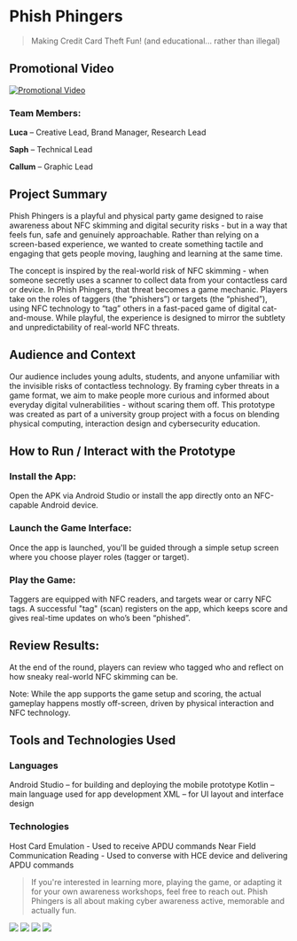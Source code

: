# Phish Phingers
> Making Credit Card Theft Fun! (and educational... rather than illegal)

## Promotional Video ##
[![Promotional Video](https://img.youtube.com/vi/t3P__7ebAaQ/maxresdefault.jpg)](https://www.youtube.com/watch?v=t3P__7ebAaQ)

### Team Members:
**Luca** – Creative Lead, Brand Manager, Research Lead

**Saph** – Technical Lead

**Callum** – Graphic Lead

## Project Summary
Phish Phingers is a playful and physical party game designed to raise awareness about NFC skimming and digital security risks - but in a way that feels fun, safe and genuinely approachable. Rather than relying on a screen-based experience, we wanted to create something tactile and engaging that gets people moving, laughing and learning at the same time.

The concept is inspired by the real-world risk of NFC skimming - when someone secretly uses a scanner to collect data from your contactless card or device. In Phish Phingers, that threat becomes a game mechanic. Players take on the roles of taggers (the “phishers”) or targets (the “phished”), using NFC technology to “tag” others in a fast-paced game of digital cat-and-mouse. While playful, the experience is designed to mirror the subtlety and unpredictability of real-world NFC threats.

## Audience and Context
Our audience includes young adults, students, and anyone unfamiliar with the invisible risks of contactless technology. By framing cyber threats in a game format, we aim to make people more curious and informed about everyday digital vulnerabilities - without scaring them off. This prototype was created as part of a university group project with a focus on blending physical computing, interaction design and cybersecurity education.

## How to Run / Interact with the Prototype
### Install the App:
Open the APK via Android Studio or install the app directly onto an NFC-capable Android device.
### Launch the Game Interface:
Once the app is launched, you'll be guided through a simple setup screen where you choose player roles (tagger or target).
### Play the Game:
Taggers are equipped with NFC readers, and targets wear or carry NFC tags. A successful "tag" (scan) registers on the app, which keeps score and gives real-time updates on who’s been “phished”.

## Review Results:
At the end of the round, players can review who tagged who and reflect on how sneaky real-world NFC skimming can be.

Note: While the app supports the game setup and scoring, the actual gameplay happens mostly off-screen, driven by physical interaction and NFC technology.

## Tools and Technologies Used
### Languages
Android Studio – for building and deploying the mobile prototype
Kotlin – main language used for app development
XML – for UI layout and interface design

### Technologies
Host Card Emulation - Used to receive APDU commands
Near Field Communication Reading - Used to converse with HCE device and delivering APDU commands

> If you're interested in learning more, playing the game, or adapting it for your own awareness workshops, feel free to reach out. Phish Phingers is all about making cyber awareness active, memorable and actually fun.

![](/appicon.png) ![](/Homepage_Screenshot.png) ![](/Join_Screenshot.png)  ![](/Hosting_Warning_Screenshot.png) 

